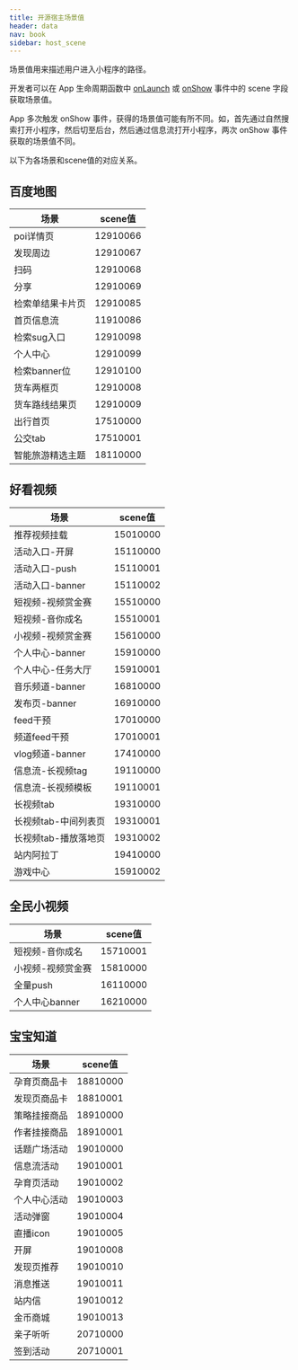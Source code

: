 ```yaml
---
title: 开源宿主场景值
header: data
nav: book
sidebar: host_scene
---
```


场景值用来描述用户进入小程序的路径。

开发者可以在 App 生命周期函数中 [onLaunch](/develop/framework/app_service_register/#onLaunch-Object-object) 或 [onShow](/develop/framework/app_service_register/#onShow-Object-object) 事件中的 scene 字段获取场景值。

App 多次触发 onShow 事件，获得的场景值可能有所不同。如，首先通过自然搜索打开小程序，然后切至后台，然后通过信息流打开小程序，两次 onShow 事件获取的场景值不同。

以下为各场景和scene值的对应关系。

## 百度地图


|场景|	scene值| 
|---|---|
|poi详情页	|12910066|
|发现周边|	12910067|
|扫码|	12910068|
|分享	|12910069|
|检索单结果卡片页	|12910085|
|首页信息流|	11910086|
|检索sug入口	|12910098|
|个人中心|	12910099|
|检索banner位|	12910100|
|货车两框页|	12910008|
|货车路线结果页|	12910009|
|出行首页|	17510000|
|公交tab	|17510001|
|智能旅游精选主题|	18110000|

## 好看视频


|场景|	scene值| 
|---|---|
|推荐视频挂载	|15010000|
|活动入口-开屏|	15110000|
|活动入口-push|	15110001|
|活动入口-banner|	15110002|
|短视频-视频赏金赛|	15510000|
|短视频-音你成名|	15510001|
|小视频-视频赏金赛|	15610000|
|个人中心-banner	|15910000|
|个人中心-任务大厅|	15910001|
|音乐频道-banner|	16810000|
|发布页-banner|	16910000|
|feed干预	|17010000|
|频道feed干预|	17010001|
|vlog频道-banner	|17410000|
|信息流-长视频tag|	19110000|
|信息流-长视频模板	|19110001|
|长视频tab|	19310000|
|长视频tab-中间列表页|	19310001|
|长视频tab-播放落地页|	19310002|
|站内阿拉丁	|19410000|
|游戏中心	|15910002|

## 全民小视频


|场景|	scene值| 
|---|---|
|短视频-音你成名|	15710001|
|小视频-视频赏金赛|	15810000|
|全量push	|16110000|
|个人中心banner	|16210000|



## 宝宝知道


|场景|	scene值| 
|---|---|
|孕育页商品卡|	18810000|
|发现页商品卡|	18810001|
|策略挂接商品|	18910000|
|作者挂接商品|	18910001|
|话题广场活动|	19010000|
|信息流活动|	19010001|
|孕育页活动|	19010002|
|个人中心活动|	19010003|
|活动弹窗|	19010004|
|直播icon|	19010005|
|开屏	|19010008|
|发现页推荐	|19010010|
|消息推送	|19010011|
|站内信	|19010012|
|金币商城|	19010013|
|亲子听听|	20710000|
|签到活动|	20710001|

